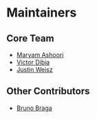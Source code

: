 # Maintainers

## Core Team
- [Maryam Ashoori](https://github.com/maryamashoori)  
- [Victor Dibia](https://github.com/victordibia)  
- [Justin Weisz](https://github.com/jweisz)  

## Other Contributors
- [Bruno Braga](https://github.com/bgbraga)
